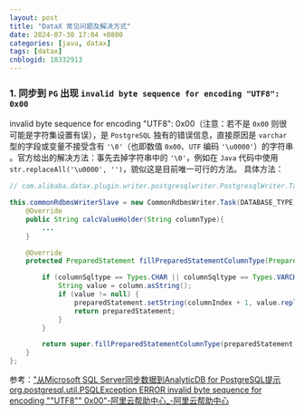 ```yaml
---
layout: post
title: "DataX 常见问题及解决方式"
date: 2024-07-30 17:04 +0800
categories: [java, datax]
tags: [datax]
cnblogid: 18332913
---
```


### 1. 同步到 `PG` 出现 `invalid byte sequence for encoding "UTF8": 0x00`
invalid byte sequence for encoding "UTF8": 0x00（注意：若不是 `0x00` 则很可能是字符集设置有误），是 `PostgreSQL` 独有的错误信息，直接原因是 `varchar` 型的字段或变量不接受含有 `'\0'`（也即数值 `0x00`、`UTF` 编码 `'\u0000'`）的字符串 。官方给出的解决方法：事先去掉字符串中的 `'\0'`，例如在 `Java` 代码中使用 `str.replaceAll('\u0000', '')`，貌似这是目前唯一可行的方法。
具体方法：

```java
// com.alibaba.datax.plugin.writer.postgresqlwriter.PostgresqlWriter.Task#commonRdbmsWriterSlave

this.commonRdbmsWriterSlave = new CommonRdbmsWriter.Task(DATABASE_TYPE){
    @Override
    public String calcValueHolder(String columnType){
        ...
    }

    @Override
    protected PreparedStatement fillPreparedStatementColumnType(PreparedStatement preparedStatement, int columnIndex, int columnSqltype, String typeName, Column column) throws SQLException {

        if (columnSqltype == Types.CHAR || columnSqltype == Types.VARCHAR) {
            String value = column.asString();
            if (value != null) {
                preparedStatement.setString(columnIndex + 1, value.replaceAll("\u0000", ""));
                return preparedStatement;							
            }
        }

        return super.fillPreparedStatementColumnType(preparedStatement, columnIndex, columnSqltype, typeName, column);
    }
};

```
参考：["从Microsoft SQL Server同步数据到AnalyticDB for PostgreSQL提示org.postgresql.util.PSQLException ERROR invalid byte sequence for encoding ""UTF8"" 0x00"-阿里云帮助中心_-阿里云帮助中心](https://help.aliyun.com/document_detail/459084.html)
